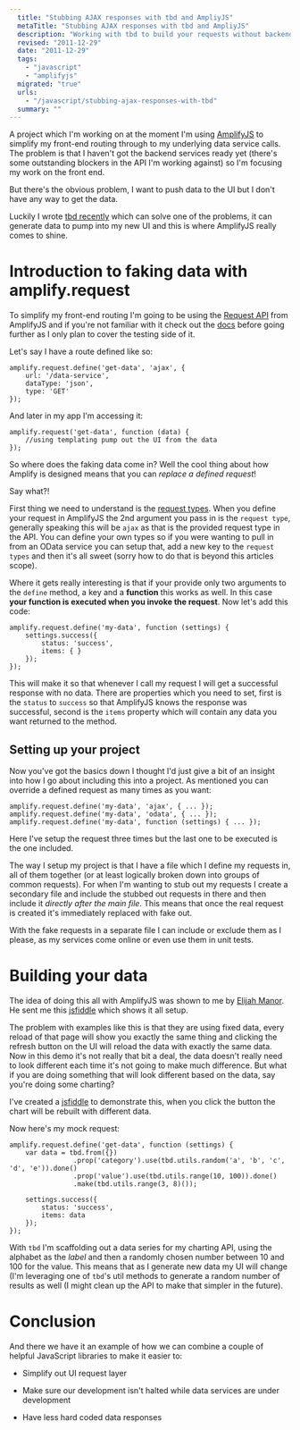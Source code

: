 ```yaml
---
  title: "Stubbing AJAX responses with tbd and AmpliyJS"
  metaTitle: "Stubbing AJAX responses with tbd and AmpliyJS"
  description: "Working with tbd to build your requests without backend services"
  revised: "2011-12-29"
  date: "2011-12-29"
  tags: 
    - "javascript"
    - "amplifyjs"
  migrated: "true"
  urls: 
    - "/javascript/stubbing-ajax-responses-with-tbd"
  summary: ""
---
```

A project which I'm working on at the moment I'm using [AmplifyJS][1] to simplify my front-end routing through to my underlying data service calls. The problem is that I haven't got the backend services ready yet (there's some outstanding blockers in the API I'm working against) so I'm focusing my work on the front end.

But there's the obvious problem, I want to push data to the UI but I don't have any way to get the data.

Luckily I wrote [tbd recently][2] which can solve one of the problems, it can generate data to pump into my new UI and this is where AmplifyJS really comes to shine.

# Introduction to faking data with amplify.request

To simplify my front-end routing I'm going to be using the [Request API][3] from AmplifyJS and if you're not familiar with it check out the [docs][4] before going further as I only plan to cover the testing side of it.

Let's say I have a route defined like so:

	amplify.request.define('get-data', 'ajax', {
		url: '/data-service',
		dataType: 'json',
		type: 'GET'
	});

And later in my app I'm accessing it:

	amplify.request('get-data', function (data) {
		//using templating pump out the UI from the data
	});

So where does the faking data come in? Well the cool thing about how Amplify is designed means that you can *replace a defined request*!

Say what?!

First thing we need to understand is the [request types][5]. When you define your request in AmplifyJS the 2nd argument you pass in is the `request type`, generally speaking this will be `ajax` as that is the provided request type in the API. You can define your own types so if you were wanting to pull in from an OData service you can setup that, add a new key to the `request types` and then it's all sweet (sorry how to do that is beyond this articles scope).

Where it gets really interesting is that if your provide only two arguments to the `define` method, a key and a **function** this works as well. In this case **your function is executed when you invoke the request**. Now let's add this code:

	amplify.request.define('my-data', function (settings) {
		settings.success({
			status: 'success',
			items: { }
		});
	});

This will make it so that whenever I call my request I will get a successful response with no data. There are properties which you need to set, first is the `status` to `success` so that AmplifyJS knows the response was successful, second is the `items` property which will contain any data you want returned to the method.

## Setting up your project

Now you've got the basics down I thought I'd just give a bit of an insight into how I go about including this into a project. As mentioned you can override a defined request as many times as you want:

    amplify.request.define('my-data', 'ajax', { ... });
    amplify.request.define('my-data', 'odata', { ... });
    amplify.request.define('my-data', function (settings) { ... });

Here I've setup the request three times but the last one to be executed is the one included.

The way I setup my project is that I have a file which I define my requests in, all of them together (or at least logically broken down into groups of common requests). For when I'm wanting to stub out my requests I create a secondary file and include the stubbed out requests in there and then include it *directly after the main file*. This means that once the real request is created it's immediately replaced with fake out.

With the fake requests in a separate file I can include or exclude them as I please, as my services come online or even use them in unit tests.

# Building your data

The idea of doing this all with AmplifyJS was shown to me by [Elijah Manor][6]. He sent me this [jsfiddle][7] which shows it all setup.

The problem with examples like this is that they are using fixed data, every reload of that page will show you exactly the same thing and clicking the refresh button on the UI will reload the data with exactly the same data. Now in this demo it's not really that bit a deal, the data doesn't really need to look different each time it's not going to make much difference. But what if you are doing something that will look different based on the data, say you're doing some charting?

I've created a [jsfiddle][8] to demonstrate this, when you click the button the chart will be rebuilt with different data.

Now here's my mock request:

	amplify.request.define('get-data', function (settings) {
	    var data = tbd.from({})
	                .prop('category').use(tbd.utils.random('a', 'b', 'c', 'd', 'e')).done()
	                .prop('value').use(tbd.utils.range(10, 100)).done()
	                .make(tbd.utils.range(3, 8)());

	    settings.success({
	        status: 'success',
	        items: data
	    });
	});

With `tbd` I'm scaffolding out a data series for my charting API, using the alphabet as the *label* and then a randomly chosen number between 10 and 100 for the value. This means that as I generate new data my UI will change (I'm leveraging one of `tbd`'s util methods to generate a random number of results as well (I might clean up the API to make that simpler in the future).

# Conclusion

And there we have it an example of how we can combine a couple of helpful JavaScript libraries to make it easier to:

* Simplify out UI request layer
* Make sure our development isn't halted while data services are under development
* Have less hard coded data responses


  [1]: http://amplifyjs.com/
  [2]: http://www.aaron-powell.com/javascript/building-data-with-tbd
  [3]: http://amplifyjs.com/api/request/
  [4]: http://amplifyjs.com/api/request/
  [5]: http://amplifyjs.com/api/request/#request_types
  [6]: http://twitter.com/elijahmanor
  [7]: http://jsfiddle.net/slace/ubeeK/
  [8]: http://jsfiddle.net/slace/8tBYt/